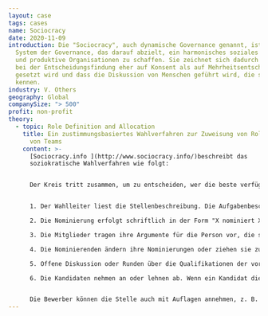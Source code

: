 ```yaml
---
layout: case
tags: cases
name: Sociocracy
date: 2020-11-09
introduction: Die "Sociocracy", auch dynamische Governance genannt, ist ein
  System der Governance, das darauf abzielt, ein harmonisches soziales Umfeld
  und produktive Organisationen zu schaffen. Sie zeichnet sich dadurch aus, dass
  bei der Entscheidungsfindung eher auf Konsent als auf Mehrheitsentscheidungen
  gesetzt wird und dass die Diskussion von Menschen geführt wird, die sich
  kennen.
industry: V. Others
geography: Global
companySize: "> 500"
profit: non-profit
theory:
  - topic: Role Definition and Allocation
    title: Ein zustimmungsbasiertes Wahlverfahren zur Zuweisung von Rollen innerhalb
      von Teams
    content: >-
      [Sociocracy.info ](http://www.sociocracy.info/)beschreibt das
      soziokratische Wahlverfahren wie folgt:  


      Der Kreis tritt zusammen, um zu entscheiden, wer die beste verfügbare Person für eine Aufgabe ist. Die Wahl erfolgt durch die Zustimmung aller anwesenden Mitglieder oder durch deren Einverständnis, eine andere Methode als die Zustimmung zu verwenden. Zu den alternativen Methoden gehören z. B. die Abstimmung in einem bestimmten Umkreis, Präferenzabstimmung, Mehrheitswahl usw. Die Gruppe kann auch zustimmen, die endgültige Entscheidung zu delegieren.


      1. Der Wahlleiter liest die Stellenbeschreibung. Die Aufgabenbeschreibung definiert das Ziel der Wahl. Als Ziel bildet sie die Grundlage für Argumentation und Zustimmung. Die Gruppe kann zuvor die Funktionen und Aufgaben der zu wählenden Person festgelegt und der Stellenbeschreibung zugestimmt haben, oder dies kann in der gleichen Sitzung geschehen. Der Wahlleiter kann zuvor gewählt worden sein, er kann der reguläre Leiter der Gruppe sein oder er kann in derselben Sitzung gewählt werden. Dies hängt von der Größe und Komplexität der Organisation und der Art der Wahl ab, z.B. ob ein starker Wettbewerb zu erwarten ist oder ob es sich um eine Schlüsselposition handelt.

      2. Die Nominierung erfolgt schriftlich in der Form "X nominiert X". Die Zirkelmitglieder können sich selbst nominieren. Sie können jemanden nominieren, der nicht Mitglied des Kreises ist, oder eine "externe Suche" nach jemandem vorschlagen, der derzeit nicht Mitglied des Kreises ist.

      3. Die Mitglieder tragen ihre Argumente für die Person vor, die sie nominiert haben. Alle Argumente für eine nominierte Person werden in derselben Runde vorgetragen, wobei die weiteren Nominierenden gefragt werden, ob sie den Argumenten der zuerst vorgestellten Person etwas hinzuzufügen haben. Der Wahlleiter sollte überwachen, ob die Argumente auf der Stellenbeschreibung und der Fähigkeit der Person beruhen, die Anforderungen zu erfüllen, und den Vortragenden stoppen, wenn dies nicht der Fall ist.

      4. Die Nominierenden ändern ihre Nominierungen oder ziehen sie zurück. Nachdem die Argumente für die Nominierungen vorgetragen wurden, erhalten die Mitglieder die Möglichkeit, ihre Nominierungen zu ändern oder zurückzuziehen.

      5. Offene Diskussion oder Runden über die Qualifikationen der vorgeschlagenen Mitglieder. Je nach Größe des Kreises können die Mitglieder Runden bilden, um die Kandidaten zu diskutieren, oder eine offene Diskussion führen, die vom Wahlleiter geleitet wird. Zu diesem Zeitpunkt können Bedenken oder Einwände gegen die Kandidaten von den Kandidaten selbst oder von anderen Mitgliedern des Kreises vorgebracht werden. Gegebenenfalls kann der Wahlleiter vorschlagen, dass eine Person der beste Kandidat zu sein scheint. Die Gruppe muss dieser Entscheidung zustimmen.

      6. Die Kandidaten nehmen an oder lehnen ab. Wenn ein Kandidat die Zustimmung aller anwesenden Mitglieder erhalten hat, wird er gefragt, ob er das Amt annehmen will. Die Kandidaten dürfen nicht vor diesem Zeitpunkt ablehnen, da einige Kandidaten aus Angst vor einer erneuten Kandidatur oder weil sie sich selbst für unqualifiziert halten, vorzeitig ablehnen könnten. Wenn die Kandidaten hören, warum sie von ihren Kollegen gewählt wurden, ist die Wahrscheinlichkeit größer, dass sie das Amt annehmen.


      Die Bewerber können die Stelle auch mit Auflagen annehmen, z. B. einer Änderung der Stellenbeschreibung, zusätzlicher finanzieller oder persönlicher Unterstützung usw. Die Gruppe muss beschließen, diese Änderungen durch Zustimmung zu akzeptieren. Ist dies nicht der Fall, kann ein weiterer Wahlgang durchgeführt werden, um einen anderen der vorgeschlagenen Kandidaten zu wählen, oder es wird eine Neuwahl durchgeführt.^[Quelle:  <http://www.sociocracy.info/about-sociocracy/the-sociocratic-election-process/> Der Artikel enthält weitere interessante Informationen über die Bedingungen, die zu guten oder schlechten Wahlentscheidungen führen].
---
```

